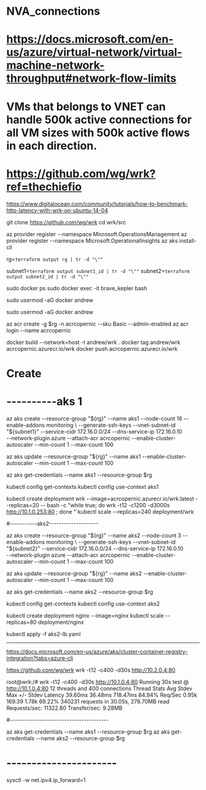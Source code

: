 # NVA_connections

# https://docs.microsoft.com/en-us/azure/virtual-network/virtual-machine-network-throughput#network-flow-limits



# VMs that belongs to VNET can handle 500k active connections for all VM sizes with 500k active flows in each direction.

# https://github.com/wg/wrk?ref=thechiefio

https://www.digitalocean.com/community/tutorials/how-to-benchmark-http-latency-with-wrk-on-ubuntu-14-04

git clone https://github.com/wg/wrk
cd wrk/src

az provider register --namespace Microsoft.OperationsManagement
az provider register --namespace Microsoft.OperationalInsights
az aks install-cli


rg=`terraform output rg | tr -d "\""`

subnet1=`terraform output subnet1_id | tr -d "\""`
subnet2=`terraform output subnet2_id | tr -d "\""`





sudo docker ps
sudo docker exec -it brave_kepler bash

sudo usermod -aG docker andrew

sudo usermod -aG docker andrew

az acr create -g $rg -n acrcopernic --sku Basic --admin-enabled
az acr login --name acrcopernic


docker build --network=host -t andrew/wrk .
docker tag andrew/wrk acrcopernic.azurecr.io/wrk
docker push acrcopernic.azurecr.io/wrk

# Create
# ----------aks 1


az aks create --resource-group "${rg}" --name aks1 --node-count 16 --enable-addons monitoring \
--generate-ssh-keys --vnet-subnet-id "${subnet1}" --service-cidr 172.16.0.0/24 --dns-service-ip 172.16.0.10 \
--network-plugin azure --attach-acr acrcopernic --enable-cluster-autoscaler --min-count 1 --max-count 100

az aks update --resource-group "${rg}" --name aks1 --enable-cluster-autoscaler --min-count 1 --max-count 100

az aks get-credentials --name aks1 --resource-group $rg

kubectl config get-contexts
kubectl config use-context aks1


kubectl create deployment wrk --image=acrcopernic.azurecr.io/wrk:latest --replicas=20 -- bash -c "while true; do  wrk -t12 -c1200 -d3000s http://10.1.0.253:80 ; done "
kubectl scale --replicas=240 deployment/wrk


#-----------aks2--------------------

az aks create --resource-group "${rg}" --name aks2 --node-count 3 --enable-addons monitoring \
--generate-ssh-keys --vnet-subnet-id "${subnet2}" --service-cidr 172.16.0.0/24 --dns-service-ip 172.16.0.10 \
--network-plugin azure --attach-acr acrcopernic --enable-cluster-autoscaler --min-count 1 --max-count 100

az aks update --resource-group "${rg}" --name aks2 --enable-cluster-autoscaler --min-count 1 --max-count 100

az aks get-credentials --name aks2 --resource-group $rg 



kubectl config get-contexts
kubectl config use-context aks2

kubectl create deployment nginx --image=nginx
kubectl scale --replicas=80 deployment/nginx

kubectl apply -f aks2-lb.yaml 

----------------------

https://docs.microsoft.com/en-us/azure/aks/cluster-container-registry-integration?tabs=azure-cli



https://github.com/wg/wrk
wrk -t12 -c400 -d30s  http://10.2.0.4:80

root@wrk:/# wrk -t12 -c400 -d30s http://10.1.0.4:80
Running 30s test @ http://10.1.0.4:80
  12 threads and 400 connections
  Thread Stats   Avg      Stdev     Max   +/- Stdev
    Latency    39.60ms   36.48ms 718.47ms   84.94%
    Req/Sec     0.95k   169.39     1.78k    69.22%
  340231 requests in 30.05s, 278.70MB read
Requests/sec:  11322.80
Transfer/sec:      9.28MB

#----------------------------------------

az aks get-credentials --name aks1 --resource-group $rg
az aks get-credentials --name aks2 --resource-group $rg

    


# ----------------------

sysctl -w net.ipv4.ip_forward=1